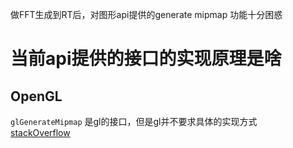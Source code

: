 做FFT生成到RT后，对图形api提供的generate mipmap 功能十分困惑  
# 当前api提供的接口的实现原理是啥
## OpenGL
`glGenerateMipmap` 是gl的接口，但是gl并不要求具体的实现方式  
[stackOverflow](https://stackoverflow.com/questions/23017317/mipmap-generation-in-opengl-is-it-hardware-accelerated)  